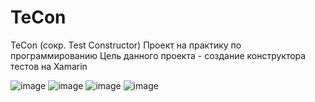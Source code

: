 # TeCon
TeCon (сокр. Test Constructor)
Проект на практику по программированию
Цель данного проекта - создание конструктора тестов на Xamarin

![image](https://user-images.githubusercontent.com/91150975/161220240-95c80bdf-3a96-4147-844b-8b19ea4292c0.png)
![image](https://user-images.githubusercontent.com/91150975/161220354-910d746e-441d-4ed4-9581-bca711b7dbc0.png)
![image](https://user-images.githubusercontent.com/91150975/161220463-992c7c19-2e00-4db1-965e-4930b49fd031.png)
![image](https://user-images.githubusercontent.com/91150975/161220573-52692eee-1b96-4bcb-ac0b-3a304eb57c5d.png)
